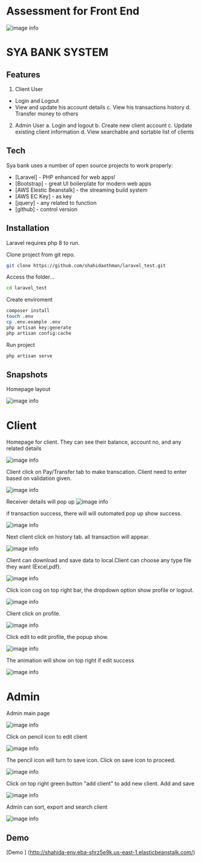 # Assessment for Front End

![image info](public/assets/images/logo-light.png)

# SYA BANK SYSTEM

## Features

1. Client User

- Login and Logout
- View and update his account details
  c. View his transactions history
  d. Transfer money to others

2. Admin User
   a. Login and logout
   b. Create new client account
   c. Update existing client information
   d. View searchable and sortable list of clients

## Tech

Sya bank uses a number of open source projects to work properly:

- [Laravel] - PHP enhanced for web apps!
- [Bootstrap] - great UI boilerplate for modern web apps
- [AWS Elestic Beanstalk] - the streaming build system
- [AWS EC Key] - as key
- [jquery] - any related to function
- [github] - control version

## Installation

Laravel requires php 8 to run.

Clone project from git repo.

```sh
git clone https://github.com/shahidaothman/laravel_test.git
```

Access the folder...

```sh
cd laravel_test
```

Create enviroment

```sh
composer install
touch .env
cp .env.example .env
php artisan key:generate
php artisan config:cache
```

Run project

```sh
php artisan serve
```

## Snapshots

Homepage layout

![image info](public/assets/images/snapshots/homepage.png)

# Client

Homepage for client. They can see their balance, account no, and any related details

![image info](public/assets/images/snapshots/client_home.png)

Client click on Pay/Transfer tab to make transcation. Client need to enter based on validation given.

![image info](public/assets/images/snapshots/client_transfer.png)

Receiver details will pop up
![image info](public/assets/images/snapshots/client_transfer_detail.png)

if transaction success, there will will outomated pop up show success.

![image info](public/assets/images/snapshots/client_success_transfer.png)

Next client click on history tab. all transaction will appear.

![image info](public/assets/images/snapshots/client_history.png)

Client can download and save data to local.Client can choose any type file they want (Excel,pdf).

![image info](public/assets/images/snapshots/client_save_history.png)

Click icon cog on top right bar, the dropdown option show profile or logout.

![image info](public/assets/images/snapshots/client_mini.png)

Client click on profile.

![image info](public/assets/images/snapshots/client_profile.png)

Click edit to edit profile, the popup show.

![image info](public/assets/images/snapshots/client_edit_profile.png)

The animation will show on top right if edit success

![image info](public/assets/images/snapshots/client_edit_success.png)

# Admin

Admin main page

![image info](public/assets/images/snapshots/admin_view.png)

Click on pencil icon to edit client

![image info](public/assets/images/snapshots/admin_edit.png)

The pencil icon will turn to save icon. Click on save icon to proceed.

![image info](public/assets/images/snapshots/admin_action.png)

Click on top right green button "add client" to add new client. Add and save

![image info](public/assets/images/snapshots/admin_add.png)

Admin can sort, export and search client

![image info](public/assets/images/snapshots/admin_sort.png)

## Demo

[Demo ] (http://shahida-env.eba-shrz5e9k.us-east-1.elasticbeanstalk.com/)
